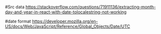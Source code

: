 #Src data 
https://stackoverflow.com/questions/71911136/extracting-month-day-and-year-in-react-with-date-tolocalestring-not-working

#date format
https://developer.mozilla.org/en-US/docs/Web/JavaScript/Reference/Global_Objects/Date/UTC